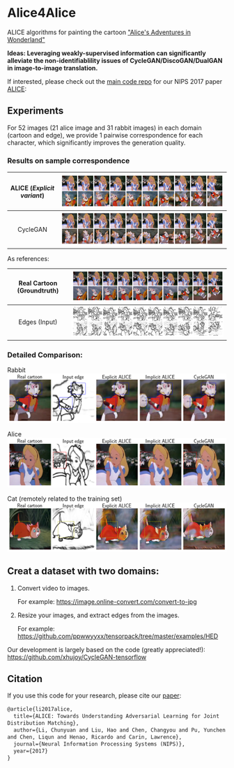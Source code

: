 # Alice4Alice
ALICE algorithms for painting the cartoon ["Alice's Adventures in Wonderland"](https://en.wikipedia.org/wiki/Alice%27s_Adventures_in_Wonderland)


**Ideas: Leveraging weakly-supervised information can significantly alleviate the non-identifiablility issues of CycleGAN/DiscoGAN/DualGAN in image-to-image translation.**

If interested, please check out the [main code repo](https://arxiv.org/abs/1709.01215) for our NIPS 2017 paper [ALICE](https://github.com/ChunyuanLI/ALICE): 


## Experiments

For 52 images (21 alice image and 31 rabbit images) in each domain (cartoon and edge), we provide 1 pairwise correspondence for each character, which significantly improves the generation quality.

### Results on sample correspondence

ALICE (*Explicit variant*)  | ![](/plot_generation/figures_alice/cartoon_alice_exp_200.png	) 
:-------------------------:|:-------------------------:
CycleGAN         |  ![](/plot_generation/figures_alice/cartoon_cyclegan_200.png)


As references:

Real Cartoon (Groundtruth)  | ![](/plot_generation/figures_alice/cartoon_real.png) 
:-------------------------:|:-------------------------:
Edges (Input) |  ![](/plot_generation/figures_alice/edges_out3_real.png)



### Detailed Comparison:

Rabbit
 ![](/plot_generation/figures_alice/cartoon_cmp_136.png) 
 
Alice 
 ![](/plot_generation/figures_alice/cartoon_cmp_100.png) 
 
Cat (remotely related to the training set) 
 ![](/plot_generation/figures_alice/cartoon_cmp_10.png) 


## Creat a dataset with two domains:
  1. Convert video to images. 

      For example: https://image.online-convert.com/convert-to-jpg 
    
  2. Resize your images, and extract edges from the images. 
  
      For example: https://github.com/ppwwyyxx/tensorpack/tree/master/examples/HED

Our development is largely based on the code (greatly appreciated!): https://github.com/xhujoy/CycleGAN-tensorflow


## Citation
If you use this code for your research, please cite our [paper](https://arxiv.org/abs/1709.01215):

```
@article{li2017alice,
  title={ALICE: Towards Understanding Adversarial Learning for Joint Distribution Matching},
  author={Li, Chunyuan and Liu, Hao and Chen, Changyou and Pu, Yunchen and Chen, Liqun and Henao, Ricardo and Carin, Lawrence},
  journal={Neural Information Processing Systems (NIPS)},
  year={2017}
}
```

